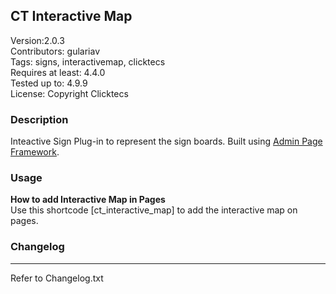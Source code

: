 ## CT Interactive Map

Version:2.0.3<br/>
Contributors: gulariav <br/>
Tags: signs, interactivemap, clicktecs<br/>
Requires at least: 4.4.0<br/>
Tested up to: 4.9.9<br/>
License: Copyright Clicktecs<br/>


### Description
Inteactive Sign Plug-in to represent the sign boards. Built using [Admin Page Framework](http://admin-page-framework.michaeluno.jp/ "Read more about Admin Page Framework"). 

### Usage
**How to add Interactive Map in Pages** <br/>
Use this shortcode [ct_interactive_map] to add the interactive map on pages.
 


### Changelog
--------

Refer to Changelog.txt
